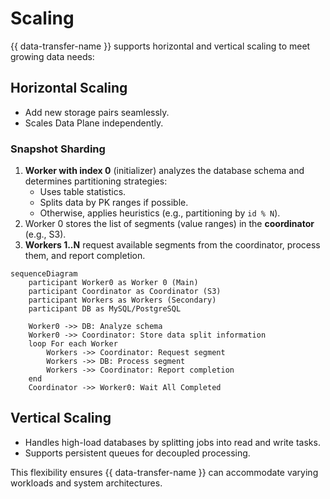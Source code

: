 # Scaling

{{ data-transfer-name }} supports horizontal and vertical scaling to meet growing data needs:

## Horizontal Scaling
- Add new storage pairs seamlessly.
- Scales Data Plane independently.

### Snapshot Sharding


1. **Worker with index 0** (initializer) analyzes the database schema and determines partitioning strategies:
   - Uses table statistics.
   - Splits data by PK ranges if possible.
   - Otherwise, applies heuristics (e.g., partitioning by `id % N`).
2. Worker 0 stores the list of segments (value ranges) in the **coordinator** (e.g., S3).
3. **Workers 1..N** request available segments from the coordinator, process them, and report completion.

```mermaid
sequenceDiagram
    participant Worker0 as Worker 0 (Main)
    participant Coordinator as Coordinator (S3)
    participant Workers as Workers (Secondary)
    participant DB as MySQL/PostgreSQL

    Worker0 ->> DB: Analyze schema
    Worker0 ->> Coordinator: Store data split information
    loop For each Worker
        Workers ->> Coordinator: Request segment
        Workers ->> DB: Process segment
        Workers ->> Coordinator: Report completion
    end
    Coordinator ->> Worker0: Wait All Completed
```

## Vertical Scaling
- Handles high-load databases by splitting jobs into read and write tasks.
- Supports persistent queues for decoupled processing.

This flexibility ensures {{ data-transfer-name }} can accommodate varying workloads and system architectures.
